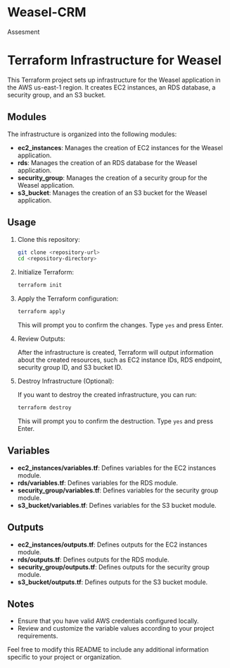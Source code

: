 # Weasel-CRM
Assesment
# Terraform Infrastructure for Weasel

This Terraform project sets up infrastructure for the Weasel application in the AWS us-east-1 region. It creates EC2 instances, an RDS database, a security group, and an S3 bucket.

## Modules

The infrastructure is organized into the following modules:

- **ec2_instances**: Manages the creation of EC2 instances for the Weasel application.
- **rds**: Manages the creation of an RDS database for the Weasel application.
- **security_group**: Manages the creation of a security group for the Weasel application.
- **s3_bucket**: Manages the creation of an S3 bucket for the Weasel application.

## Usage

1. Clone this repository:

    ```bash
    git clone <repository-url>
    cd <repository-directory>
    ```

2. Initialize Terraform:

    ```bash
    terraform init
    ```

3. Apply the Terraform configuration:

    ```bash
    terraform apply
    ```

   This will prompt you to confirm the changes. Type `yes` and press Enter.

4. Review Outputs:

   After the infrastructure is created, Terraform will output information about the created resources, such as EC2 instance IDs, RDS endpoint, security group ID, and S3 bucket ID.

5. Destroy Infrastructure (Optional):

   If you want to destroy the created infrastructure, you can run:

    ```bash
    terraform destroy
    ```

   This will prompt you to confirm the destruction. Type `yes` and press Enter.

## Variables

- **ec2_instances/variables.tf**: Defines variables for the EC2 instances module.
- **rds/variables.tf**: Defines variables for the RDS module.
- **security_group/variables.tf**: Defines variables for the security group module.
- **s3_bucket/variables.tf**: Defines variables for the S3 bucket module.

## Outputs

- **ec2_instances/outputs.tf**: Defines outputs for the EC2 instances module.
- **rds/outputs.tf**: Defines outputs for the RDS module.
- **security_group/outputs.tf**: Defines outputs for the security group module.
- **s3_bucket/outputs.tf**: Defines outputs for the S3 bucket module.

## Notes

- Ensure that you have valid AWS credentials configured locally.
- Review and customize the variable values according to your project requirements.

Feel free to modify this README to include any additional information specific to your project or organization.
